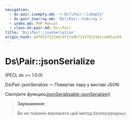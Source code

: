 ```yaml
---
navigation:
  - ds-pair.isempty.md: '« Ds\\Pair::isEmpty'
  - ds-pair.toarray.md: 'Ds\\Pair::toArray »'
  - index.md: PHP Manual
  - class.ds-pair.md: Ds\\Pair
title: 'Ds\\Pair::jsonSerialize'
origin_hash: ddf652f5224dc9f1fa9671347921941ca401ea50
---
```

# Ds\\Pair::jsonSerialize

(PECL ds >= 1.0.0)

Ds\\Pair::jsonSerialize — Повертає пару у виставі JSON

Смотрите функцию[JsonSerializable::jsonSerialize()](jsonserializable.jsonserialize.md)

> **Зауваження** :
> 
> Ви не повинні викликати цей метод безпосередньо.
